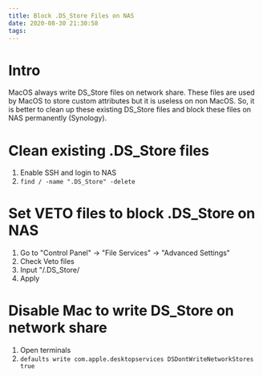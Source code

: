 ```yaml
---
title: Block .DS_Store Files on NAS
date: 2020-08-30 21:30:58
tags:
---
```


# Intro
MacOS always write DS_Store files on network share. These files are used by MacOS to store custom attributes but it is useless on non MacOS. So, it is better to clean up these existing DS_Store files and block these files on NAS permanently (Synology).

# Clean existing .DS_Store files
1. Enable SSH and login to NAS
1. `find / -name ".DS_Store" -delete`

# Set VETO files to block .DS_Store on NAS
1. Go to "Control Panel" -> "File Services" -> "Advanced Settings"
1. Check Veto files
1. Input "/.DS_Store/
1. Apply

# Disable Mac to write DS_Store on network share
1. Open terminals
1. `defaults write com.apple.desktopservices DSDontWriteNetworkStores true`